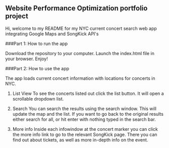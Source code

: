 ## Website Performance Optimization portfolio project

Hi, welcome to my README for my NYC current concert search web app integrating Google Maps and SongKick API's

###Part 1: How to run the app

Download the repository to your computer. Launch the index.html file in your browser. Enjoy!

###Part 2: How to use the app

The app loads current concert information with locations for concerts in NYC.

1. List View
  To see the concerts listed out click the list button. It will open a scrollable dropdown list.

2. Search
  You can search the results using the search window. This will update the map and the list. If you want to go back
  to the original results either search for all, or hit enter with nothing typed in the search bar.

3. More info
  Inside each infowindow at the concert marker you can click the more info link to go to the relevant SongKick page.
  There you can find out about tickets, as well as more in-depth info on the event.
